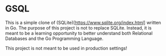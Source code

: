 # GSQL

This is a simple clone of (SQLite)[https://www.sqlite.org/index.html] written in Go. The purpose of this project is not to replace SQLite. Instead, it is meant to be a learning opportunity to better understand both Relational Databases and the Go Programming Language.

This project is not meant to be used in production settings!